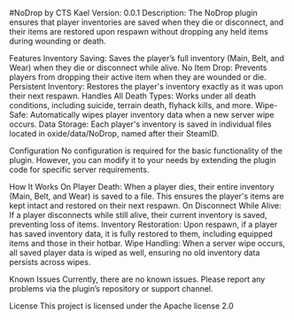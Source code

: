 #NoDrop by CTS Kael
Version: 0.0.1
Description: The NoDrop plugin ensures that player inventories are saved when they die or disconnect, and their items are restored upon respawn without dropping any held items during wounding or death.

Features
Inventory Saving: Saves the player’s full inventory (Main, Belt, and Wear) when they die or disconnect while alive.
No Item Drop: Prevents players from dropping their active item when they are wounded or die.
Persistent Inventory: Restores the player's inventory exactly as it was upon their next respawn.
Handles All Death Types: Works under all death conditions, including suicide, terrain death, flyhack kills, and more.
Wipe-Safe: Automatically wipes player inventory data when a new server wipe occurs.
Data Storage: Each player's inventory is saved in individual files located in oxide/data/NoDrop, named after their SteamID.

Configuration
No configuration is required for the basic functionality of the plugin. However, you can modify it to your needs by extending the plugin code for specific server requirements.

How It Works
On Player Death: When a player dies, their entire inventory (Main, Belt, and Wear) is saved to a file. This ensures the player's items are kept intact and restored on their next respawn.
On Disconnect While Alive: If a player disconnects while still alive, their current inventory is saved, preventing loss of items.
Inventory Restoration: Upon respawn, if a player has saved inventory data, it is fully restored to them, including equipped items and those in their hotbar.
Wipe Handling: When a server wipe occurs, all saved player data is wiped as well, ensuring no old inventory data persists across wipes.

Known Issues
Currently, there are no known issues. Please report any problems via the plugin’s repository or support channel.

License
This project is licensed under the Apache license 2.0
